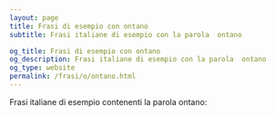 ```yaml
---
layout: page
title: Frasi di esempio con ontano 
subtitle: Frasi italiane di esempio con la parola  ontano

og_title: Frasi di esempio con ontano 
og_description: Frasi italiane di esempio con la parola  ontano
og_type: website
permalink: /frasi/o/ontano.html
---
```


Frasi italiane di esempio contenenti la parola ontano:


